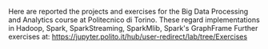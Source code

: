 Here are reported the projects and exercises for the Big Data Processing and Analytics course at Politecnico di Torino.
These regard implementations in Hadoop, Spark, SparkStreaming, SparkMlib, Spark's GraphFrame
Further exercises at: https://jupyter.polito.it/hub/user-redirect/lab/tree/Exercises
